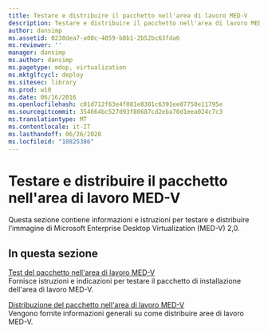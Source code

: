 ```yaml
---
title: Testare e distribuire il pacchetto nell'area di lavoro MED-V
description: Testare e distribuire il pacchetto nell'area di lavoro MED-V
author: dansimp
ms.assetid: 0238dea7-a08c-4859-b8b1-2b52bc63fda6
ms.reviewer: ''
manager: dansimp
ms.author: dansimp
ms.pagetype: mdop, virtualization
ms.mktglfcycl: deploy
ms.sitesec: library
ms.prod: w10
ms.date: 06/16/2016
ms.openlocfilehash: c01d712f63e4f081e8301c6391ee87750e11795e
ms.sourcegitcommit: 354664bc527d93f80687cd2eba70d1eea024c7c3
ms.translationtype: MT
ms.contentlocale: it-IT
ms.lasthandoff: 06/26/2020
ms.locfileid: "10825386"
---
```

# Testare e distribuire il pacchetto nell'area di lavoro MED-V


Questa sezione contiene informazioni e istruzioni per testare e distribuire l'immagine di Microsoft Enterprise Desktop Virtualization (MED-V) 2,0.

## In questa sezione


<a href="" id="testing-the-med-v-workspace-package"></a>[Test del pacchetto nell'area di lavoro MED-V](testing-the-med-v-workspace-package.md)  
Fornisce istruzioni e indicazioni per testare il pacchetto di installazione dell'area di lavoro MED-V.

<a href="" id="deploying-the-med-v-workspace-package"></a>[Distribuzione del pacchetto nell'area di lavoro MED-V](deploying-the-med-v-workspace-package.md)  
Vengono fornite informazioni generali su come distribuire aree di lavoro MED-V.

 

 





